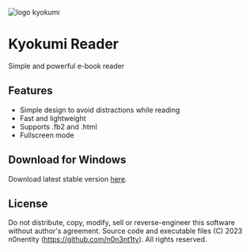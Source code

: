 ![logo kyokumi](https://user-images.githubusercontent.com/82025684/218324344-f7464615-a391-4f36-ae68-0c0462d99250.png)

# Kyokumi Reader
Simple and powerful e-book reader
## Features
- Simple design to avoid distractions while reading
- Fast and lightweight
- Supports .fb2 and .html
- Fullscreen mode

## Download for Windows
Download latest stable version [here](https://github.com/n0n3nt1ty/Kyokumi-Reader/releases/).

## License
Do not distribute, copy, modify, sell or reverse-engineer this software without author's agreement.
Source code and executable files (C) 2023 n0nentity (https://github.com/n0n3nt1ty). All rights reserved.

